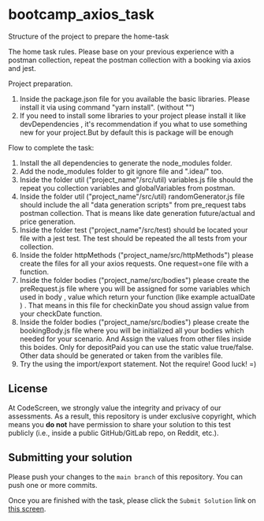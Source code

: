 # bootcamp_axios_task
 Structure of the project to prepare the home-task

The home task rules.
Please base on your previous experience with a postman collection, repeat the postman collection with
a booking via  axios and jest.

Project preparation.
1. Inside the package.json file for you available the basic libraries. Please install it via using command "yarn install". (without "")
2. If you need to install some libraries to your project please install it like devDependencies , it's recommendation if you what to use something new for your project.But by default this is package will be enough


Flow to complete the task:
1. Install the all dependencies to generate the node_modules folder.
2. Add the node_modules folder to git ignore file and ".idea/" too.
3. Inside the folder util ("project_name"/src/util) variables.js file should the repeat you collection variables and globalVariables from postman.
4. Inside the folder util  ("project_name"/src/util) randomGenerator.js file should include the all "data generation scripts" from pre_request tabs postman collection. That is means like date generation future/actual and price generation.
5. Inside the folder test  ("project_name"/src/test) should be located your file with a jest test. The test should be repeated the all tests from your collection.
6. Inside the folder httpMethods ("project_name/src/httpMethods") please create the files for all your axios requests. One request=one file with a function.
7. Inside the folder bodies ("project_name/src/bodies") please create the preRequest.js file where you will be assigned for some variables which used in  body , value which return your function (like example actualDate ) . That means in this file for checkinDate you shoud assign value from your checkDate function.
8. Inside the folder bodies ("project_name/src/bodies")  please create the bookingBody.js file where you will be initialized all your bodies which needed for your scenario. And Assign the values from other files inside this boides. Only for depositPaid you can use the static value true/false. Other data should be generated or taken from the varibles file.
9. Try the using the import/export statement. Not the require!
Good luck! =)
## License

At CodeScreen, we strongly value the integrity and privacy of our assessments. As a result, this repository is under exclusive copyright, which means you **do not** have permission to share your solution to this test publicly (i.e., inside a public GitHub/GitLab repo, on Reddit, etc.). <br>

## Submitting your solution

Please push your changes to the `main branch` of this repository. You can push one or more commits. <br>

Once you are finished with the task, please click the `Submit Solution` link on <a href="https://app.codescreen.com/candidate/d60c1707-d3ec-4345-ad4b-15fbab328ccb" target="_blank">this screen</a>.
